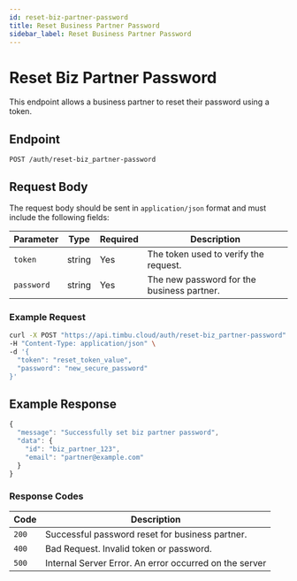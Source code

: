 ```yaml
---
id: reset-biz-partner-password
title: Reset Business Partner Password
sidebar_label: Reset Business Partner Password
---
```


# Reset Biz Partner Password

This endpoint allows a business partner to reset their password using a token.

## Endpoint

`POST /auth/reset-biz_partner-password`

## Request Body

The request body should be sent in `application/json` format and must include the following fields:

| Parameter  | Type   | Required | Description                                     |
|------------|--------|----------|-------------------------------------------------|
| `token`    | string | Yes      | The token used to verify the request.           |
| `password` | string | Yes      | The new password for the business partner.      |


### Example Request

```bash
curl -X POST "https://api.timbu.cloud/auth/reset-biz_partner-password" \
-H "Content-Type: application/json" \
-d '{
  "token": "reset_token_value",
  "password": "new_secure_password"
}'
```

## Example Response

```jsx title="response"
{
  "message": "Successfully set biz partner password",
  "data": {
    "id": "biz_partner_123",
    "email": "partner@example.com"
  }
}
```


### Response Codes

| Code        | Description   |
|------------------|--------|
| `200`| Successful password reset for business partner. |
| `400`    | Bad Request. Invalid token or password. |
| `500`          | Internal Server Error. An error occurred on the server |
